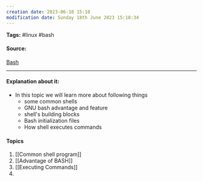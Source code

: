 ```yaml
---
creation date: 2023-06-18 15:18
modification date: Sunday 18th June 2023 15:18:34
---
```


**Tags:** #linux #bash

#### Source:
[Bash](https://tldp.org/LDP/Bash-Beginners-Guide/html/chap_01.html)

--------------------------------------

#### Explanation about it:

* In this topic we will learn more about following things
	* some common shells
	* GNU bash advantage and feature
	* shell's building blocks
	* Bash initialization files
	* How shell executes commands

#### Topics

1. [[Common shell program]]
2. [[Advantage of BASH]]
3. [[Executing Commands]]
4. 